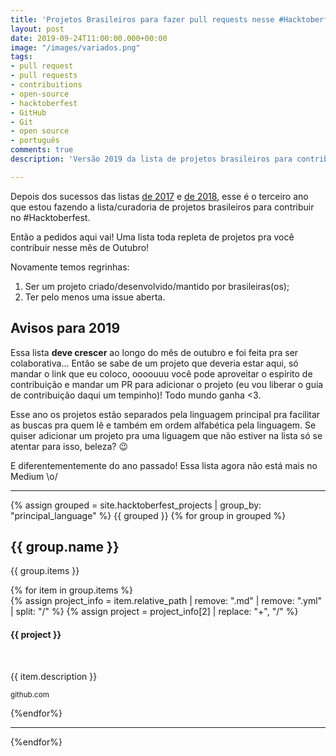 ```yaml
---
title: 'Projetos Brasileiros para fazer pull requests nesse #Hacktoberfest o retorno'
layout: post
date: 2019-09-24T11:00:00.000+00:00
image: "/images/variados.png"
tags:
- pull request
- pull requests
- contribuitions
- open-source
- hacktoberfest
- GitHub
- Git
- open source
- português
comments: true
description: 'Versão 2019 da lista de projetos brasileiros para contribuir no #Hacktoberfest'

---
```

Depois dos sucessos das listas [de 2017](https://medium.com/nossa-coletividad/projetos-brasileiros-para-fazer-pull-requests-nesse-hacktoberfest-4dc9b9b576c0) e [de 2018](https://medium.com/@jessicatemporal/projetos-brasileiros-para-contribuir-nesse-hacktoberfest-vers%C3%A3o-2018-4925959b9411), esse é o terceiro ano que estou fazendo a lista/curadoria de projetos brasileiros para contribuir no #Hacktoberfest.

Então a pedidos aqui vai! Uma lista toda repleta de projetos pra você contribuir nesse mês de Outubro!

Novamente temos regrinhas:

1. Ser um projeto criado/desenvolvido/mantido por brasileiras(os);
2. Ter pelo menos uma issue aberta.

## Avisos para 2019

Essa lista **deve crescer** ao longo do mês de outubro e foi feita pra ser colaborativa… Então se sabe de um projeto que deveria estar aqui, só mandar o link que eu coloco, oooouuu você pode aproveitar o espírito de contribuição e mandar um PR para adicionar o projeto (eu vou liberar o guia de contribuição daqui um tempinho)! Todo mundo ganha <3.

Esse ano os projetos estão separados pela linguagem principal pra facilitar as buscas pra quem lê e também em ordem alfabética pela linguagem. Se quiser adicionar um projeto pra uma liguagem que não estiver na lista só se atentar para isso, beleza? 😉

E diferentementemente do ano passado! Essa lista agora não está mais no Medium \\o/

***

{% assign grouped = site.hacktoberfest_projects | group_by: "principal_language" %}
{{ grouped }}
{% for group in grouped %}
<h2> {{ group.name }} </h2>
<p>{{ group.items }}</p>
{% for item in group.items %}
 <div class="github-project-share">
 <a style="text-decoration: none;" href="{{ item.repo }}">
 {% assign project_info = item.relative_path |  remove: ".md" | remove: ".yml" | split: "/"  %}
 {% assign project = project_info[2] | replace: "+", "/" %}
 <div class="github-project-share-card ">
 <img src="{{ item.image }}" alt="" />
 <h4>{{ project }}</h4>
 <br/>
 <p>{{ item.description }}</p>
 <p><small>github.com</small></p>
 </div>
 </a>
 </div>
{%endfor%}

***

{%endfor%}